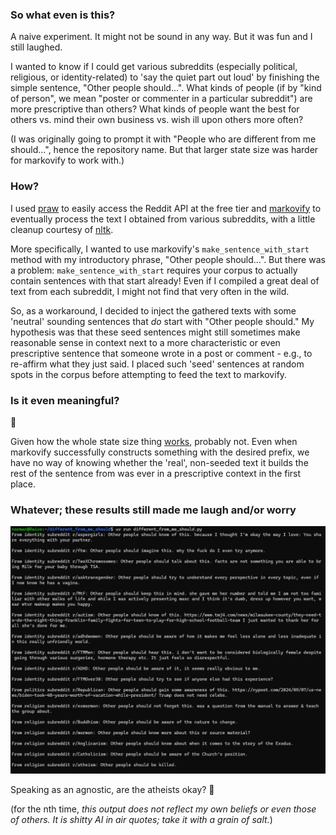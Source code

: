 ### So what even is this?

A naive experiment. It might not be sound in any way. But it was fun and I still laughed.


I wanted to know if I could get various subreddits (especially political, religious,
or identity-related) to 'say the quiet part out loud' by finishing the simple sentence,
"Other people should...". What kinds of people (if by "kind of person", we mean
"poster or commenter in a particular subreddit") are more prescriptive than others? What
kinds of people want the best for others vs. mind their own business vs. wish ill
upon others more often?

(I was originally going to prompt it with "People who are different from me should...", hence
the repository name. But that larger state size was harder for markovify to work with.)


### How?

I used [praw](https://praw.readthedocs.io/en/stable/getting_started/quick_start.html)
to easily access the Reddit API at the free tier and
[markovify](https://pypi.org/project/markovify/#basic-usage)
to eventually process the text I obtained from various subreddits, with a little
cleanup courtesy of [nltk](https://www.nltk.org/api/nltk.tokenize.sent_tokenize.html).

More specifically, I wanted to use markovify's `make_sentence_with_start` method with
my introductory phrase, "Other people should...". But there was a problem:
`make_sentence_with_start` requires your corpus to actually contain sentences with
that start already! Even if I compiled a great deal of text from each subreddit,
I might not find that very often in the wild.

So, as a workaround, I decided to inject the gathered texts with some 'neutral' sounding
sentences that _do_ start with "Other people should." My hypothesis was that these
seed sentences might still sometimes make reasonable sense in context next
to a more characteristic or even prescriptive sentence that someone
wrote in a post or comment - e.g., to re-affirm what they just said.
I placed such 'seed' sentences at random spots in the corpus before attempting to
feed the text to markovify.



### Is it even meaningful?

🌚

Given how the whole state size thing [works](https://healeycodes.com/generating-text-with-markov-chains),
probably not. Even when markovify successfully constructs something with the desired
prefix, we have no way of knowing whether the 'real', non-seeded text it builds the
rest of the sentence from was ever in a prescriptive context in the first place.


### Whatever; these results still made me laugh and/or worry

![Sample output](images/sample_output.png)

Speaking as an agnostic, are the atheists okay? 🤣

(for the nth time, _this output does not reflect my own beliefs or even those of others. It is shitty AI in
air quotes; take it with a grain of salt._)

